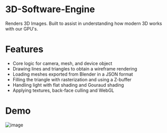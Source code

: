 # 3D-Software-Engine

Renders 3D Images. Built to assist in understanding how modern 3D works with our GPU's.

# Features

  - Core logic for camera, mesh, and device object
  - Drawing lines and triangles to obtain a wireframe rendering
  - Loading meshes exported from Blender in a JSON format
  - Filling the triangle with rasterization and using a Z-buffer
  - Handling light with flat shading and Gouraud shading
  - Applying textures, back-face culling and WebGL
  
# Demo

![image](https://user-images.githubusercontent.com/60115853/92313490-dcaf6500-ef91-11ea-85e8-f9ac7d9ede2c.png)
